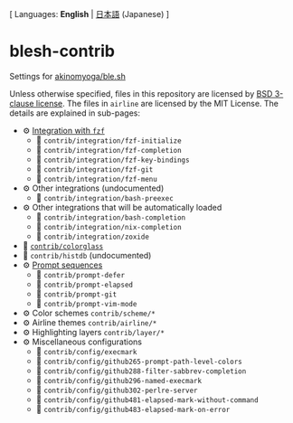 [ Languages: **English** | [日本語](README-ja.md) (Japanese) ]

# blesh-contrib
Settings for [akinomyoga/ble.sh](https://github.com/akinomyoga/ble.sh)

Unless otherwise specified, files in this repository are licensed by [BSD
3-clause license](LICENSE).  The files in `airline` are licensed by the MIT
License.  The details are explained in sub-pages:

- &#x2699; [Integration with `fzf`](integration/fzf.md)
  - :pencil: `contrib/integration/fzf-initialize`
  - :pencil: `contrib/integration/fzf-completion`
  - :pencil: `contrib/integration/fzf-key-bindings`
  - :pencil: `contrib/integration/fzf-git`
  - :pencil: `contrib/integration/fzf-menu`
- &#x2699; Other integrations (undocumented)
  - :pencil: `contrib/integration/bash-preexec`
- &#x2699; Other integrations that will be automatically loaded
  - :pencil: `contrib/integration/bash-completion`
  - :pencil: `contrib/integration/nix-completion`
  - :pencil: `contrib/integration/zoxide`
- :pencil: [`contrib/colorglass`](colorglass.md)
- :pencil: `contrib/histdb` (undocumented)
- &#x2699; [Prompt sequences](prompt.md)
  - :pencil: `contrib/prompt-defer`
  - :pencil: `contrib/prompt-elapsed`
  - :pencil: `contrib/prompt-git`
  - :pencil: `contrib/prompt-vim-mode`
- &#x2699; Color schemes `contrib/scheme/*`
- &#x2699; Airline themes `contrib/airline/*`
- &#x2699; Highlighting layers `contrib/layer/*`
- &#x2699; Miscellaneous configurations
  - :pencil: `contrib/config/execmark`
  - :pencil: `contrib/config/github265-prompt-path-level-colors`
  - :pencil: `contrib/config/github288-filter-sabbrev-completion`
  - :pencil: `contrib/config/github296-named-execmark`
  - :pencil: `contrib/config/github302-perlre-server`
  - :pencil: `contrib/config/github481-elapsed-mark-without-command`
  - :pencil: `contrib/config/github483-elapsed-mark-on-error`
